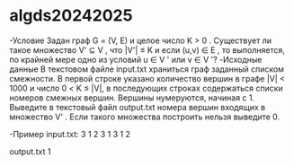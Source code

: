 # algds20242025
-Условие
Задан граф G = (V, E) и целое число K > 0 . Существует ли такое множество V' ⊆ V , что
|V'| ≤ K и если (u,v) ∈ E , то выполняется, по крайней мере одно из условий u ∈ V ' или
v ∈ V '?
-Исходные данные
В текстовом файле input.txt храниться граф заданный списком смежности. В первой строке
указано количество вершин в графе |V| < 1000 и число 0 < K ≤ |V|, в последующих
строках содержаться списки номеров смежных вершин. Вершины нумеруются, начиная с 1.
Выведите в текстовый файл output.txt номера вершин входящих в множество V' . Если
такого множества построить нельзя выведите 0.

-Пример
input.txt:
3 1
2 3
1 3
1 2

output.txt
1